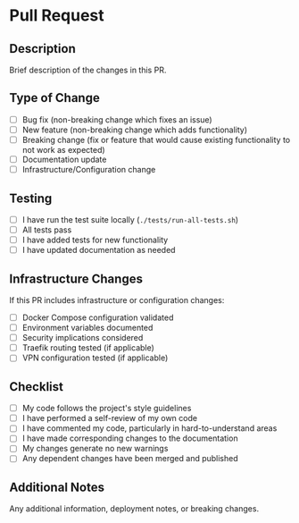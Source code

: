 # Pull Request

## Description
Brief description of the changes in this PR.

## Type of Change
- [ ] Bug fix (non-breaking change which fixes an issue)
- [ ] New feature (non-breaking change which adds functionality)
- [ ] Breaking change (fix or feature that would cause existing functionality to not work as expected)
- [ ] Documentation update
- [ ] Infrastructure/Configuration change

## Testing
- [ ] I have run the test suite locally (`./tests/run-all-tests.sh`)
- [ ] All tests pass
- [ ] I have added tests for new functionality
- [ ] I have updated documentation as needed

## Infrastructure Changes
If this PR includes infrastructure or configuration changes:
- [ ] Docker Compose configuration validated
- [ ] Environment variables documented
- [ ] Security implications considered
- [ ] Traefik routing tested (if applicable)
- [ ] VPN configuration tested (if applicable)

## Checklist
- [ ] My code follows the project's style guidelines
- [ ] I have performed a self-review of my own code
- [ ] I have commented my code, particularly in hard-to-understand areas
- [ ] I have made corresponding changes to the documentation
- [ ] My changes generate no new warnings
- [ ] Any dependent changes have been merged and published

## Additional Notes
Any additional information, deployment notes, or breaking changes.